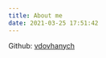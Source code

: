 ```yaml
---
title: About me
date: 2021-03-25 17:51:42
---
```


Github: [vdovhanych](https://github.com/vdovhanych)
